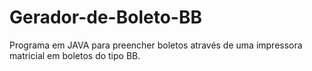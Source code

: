 # Gerador-de-Boleto-BB
Programa em JAVA para preencher boletos através de uma impressora matricial em boletos do tipo BB.
